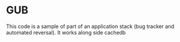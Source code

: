 # GUB

This code is a sample of part of an application stack (bug tracker and automated reversal). It works along side cachedb
